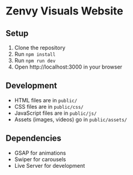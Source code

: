 # Zenvy Visuals Website

## Setup
1. Clone the repository
2. Run `npm install`
3. Run `npm run dev`
4. Open http://localhost:3000 in your browser

## Development
- HTML files are in `public/`
- CSS files are in `public/css/`
- JavaScript files are in `public/js/`
- Assets (images, videos) go in `public/assets/`

## Dependencies
- GSAP for animations
- Swiper for carousels
- Live Server for development 
